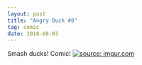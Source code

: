 ```yaml
---
layout: post
title: "Angry Duck #8"
tag: comic
date: 2018-08-03
---
```


Smash ducks! Comic! <!-- #38 -->
[![](https://i.imgur.com/e8vgmW6.jpg "source: imgur.com")](https://i.imgur.com/e8vgmW6.jpg)
